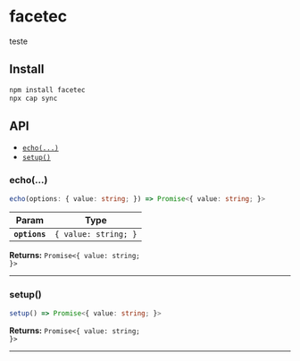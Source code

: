 # facetec

teste

## Install

```bash
npm install facetec
npx cap sync
```

## API

<docgen-index>

* [`echo(...)`](#echo)
* [`setup()`](#setup)

</docgen-index>

<docgen-api>
<!--Update the source file JSDoc comments and rerun docgen to update the docs below-->

### echo(...)

```typescript
echo(options: { value: string; }) => Promise<{ value: string; }>
```

| Param         | Type                            |
| ------------- | ------------------------------- |
| **`options`** | <code>{ value: string; }</code> |

**Returns:** <code>Promise&lt;{ value: string; }&gt;</code>

--------------------


### setup()

```typescript
setup() => Promise<{ value: string; }>
```

**Returns:** <code>Promise&lt;{ value: string; }&gt;</code>

--------------------

</docgen-api>
